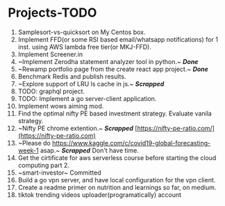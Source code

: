 # Projects-TODO

1. Samplesort-vs-quicksort on My Centos box.
2. Implement FFD(or some RSI based email/whatsapp notifications) for 1 inst. using AWS lambda free tier(or MKJ-FFD).
3. Implement Screener.in
4. ~Implement Zerodha statement analyzer tool in python.~ ***Done***
5. ~Rewamp portfolio page from the create react app project.~ ***Done***
6. Benchmark Redis and publish results.
7. ~Explore support of LRU ls cache in js.~ ***Scrapped***
8. TODO: graphql project.
9. TODO: Implement a go server-client application.
10. Implement wows aiming mod.
11. Find the optimal nifty PE based investment strategy. Evaluate vanila strategy.
12. ~Nifty PE chrome extention.~ ***Scrapped*** [https://nifty-pe-ratio.com/](https://nifty-pe-ratio.com)
13. ~Please do https://www.kaggle.com/c/covid19-global-forecasting-week-1 asap.~ ***Scrapped*** Don't have time.
14. Get the cirtificate for aws serverless course before starting the cloud computing part 2.
15. ~smart-investor~ Committed
16. Build a go vpn server, and have local configuration for the vpn client.
17. Create a readme primer on nutrition and learnings so far, on medium.
18. tiktok trending videos uploader(programatically) account

